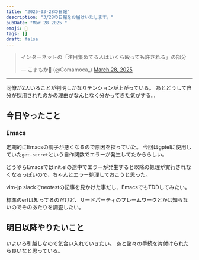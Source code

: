 ```yaml
---
title: "2025-03-28の日報"
description: "3/28の日報をお届けいたします。"
pubDate: "Mar 28 2025 "
emoji: 🦊
tags: []
draft: false
---
```


<blockquote class="twitter-tweet"><p lang="ja" dir="ltr">インターネットの「注目集めてる人はいくら殴っても許される」の部分</p>&mdash; こまもか🦊 (@Comamoca_) <a href="https://twitter.com/Comamoca_/status/1905627142974833125?ref_src=twsrc%5Etfw">March 28, 2025</a></blockquote> <script async src="https://platform.twitter.com/widgets.js" charset="utf-8"></script>

---

同僚が2人いることが判明しかなりテンションが上がっている。
あとどうして自分が採用されたのかの理由がなんとなく分かってきた気がする...

## 今日やったこと

### Emacs

定期的にEmacsの調子が悪くなるので原因を探っていた。
今回はgptelに使用していた`get-secret`という自作関数でエラーが発生してたかららしい。

どうやらEmacsではinit.elの途中でエラーが発生すると以降の処理が実行されなくなるっぽいので、ちゃんとエラー処理しておこうと思った。

vim-jp slackでneotestの記事を見かけた事だし、EmacsでもTDDしてみたい。

標準のertは知ってるのだけど、サードパーティのフレームワークとかは知らないのでそのあたりを調査したい。

## 明日以降やりたいこと

いよいろ引越しなので気合い入れていきたい。
あと諸々の手続を片付けられたら良いなと思っている。
